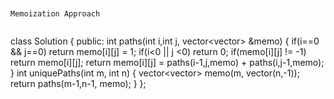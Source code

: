 ```
​
​
Memoization Approach
​
```
class Solution {
public:
int paths(int i,int j, vector<vector<int>> &memo)
{
if(i==0 && j==0)
return memo[i][j] = 1;
if(i<0 || j <0)
return 0;
if(memo[i][j] != -1)
return memo[i][j];
return memo[i][j] = paths(i-1,j,memo) + paths(i,j-1,memo);
}
int uniquePaths(int m, int n) {
vector<vector<int>> memo(m, vector<int>(n,-1));
return paths(m-1,n-1, memo);
}
};
```